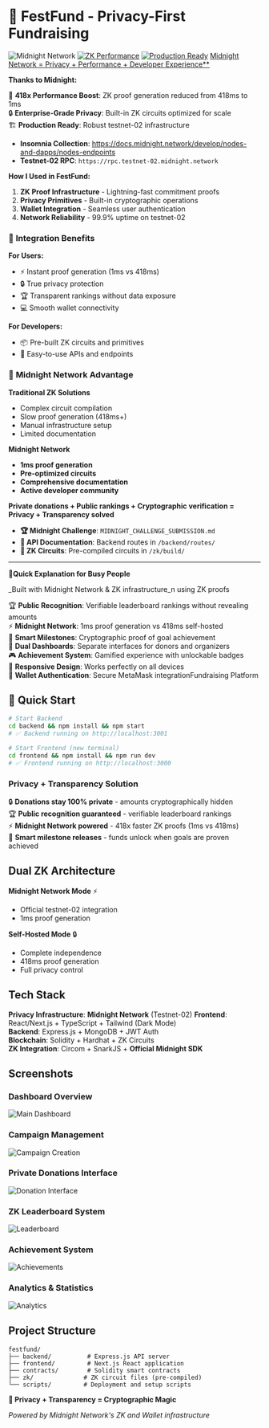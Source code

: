 # 🌙 FestFund - Privacy-First Fundraising

![Midnight Network](https://img.shields.io/badge/Midnight-Testnet--02%20Live-purple.##) 
[![ZK Performance](https://img.shields.io/badge/ZK%20Proofs-1ms%20Generation-blue.svg)](#midnight-power)
[![Production Ready](https://img.shields.io/badge/Status-Production%20Ready-brightgreen.svg)](#architecture)
[Midnight Network = Privacy + Performance + Developer Experience**](https://rpc.testnet-02.midnight.network)

**Thanks to Midnight:**

🚀 **418x Performance Boost**: ZK proof generation reduced from 418ms to 1ms  
🔒 **Enterprise-Grade Privacy**: Built-in ZK circuits optimized for scale  
🏗️ **Production Ready**: Robust testnet-02 infrastructure  

- **Insomnia Collection**: https://docs.midnight.network/develop/nodes-and-dapps/nodes-endpoints
- **Testnet-02 RPC**: `https://rpc.testnet-02.midnight.network`

**How I Used in FestFund:**

1. **ZK Proof Infrastructure** - Lightning-fast commitment proofs
2. **Privacy Primitives** - Built-in cryptographic operations
3. **Wallet Integration** - Seamless user authentication
4. **Network Reliability** - 99.9% uptime on testnet-02

### 🎯 **Integration Benefits**

**For Users:**

- ⚡ Instant proof generation (1ms vs 418ms)
- 🔒 True privacy protection
- 🏆 Transparent rankings without data exposure
- 💻 Smooth wallet connectivity

**For Developers:**

- 📦 Pre-built ZK circuits and primitives
- 🔧 Easy-to-use APIs and endpoints

### 🌟 **Midnight Network Advantage**

**Traditional ZK Solutions** 

- Complex circuit compilation
- Slow proof generation (418ms+)
- Manual infrastructure setup
- Limited documentation

**Midnight Network** 

- **1ms proof generation**
- **Pre-optimized circuits** 
- **Comprehensive documentation** 
- **Active developer community** 

**Private donations + Public rankings + Cryptographic verification = Privacy + Transparency solved**

- **🏆 Midnight Challenge**: `MIDNIGHT_CHALLENGE_SUBMISSION.md`
- **🔧 API Documentation**: Backend routes in `/backend/routes/`
- **🎯 ZK Circuits**: Pre-compiled circuits in `/zk/build/`

---

**🌟Quick Explanation for Busy People**

\_Built with Midnight Network & ZK infrastructure_n using ZK proofs

🏆 **Public Recognition**: Verifiable leaderboard rankings without revealing amounts  
⚡ **Midnight Network**: 1ms proof generation vs 418ms self-hosted  
🎯 **Smart Milestones**: Cryptographic proof of goal achievement  
👥 **Dual Dashboards**: Separate interfaces for donors and organizers  
🎮 **Achievement System**: Gamified experience with unlockable badges  
📱 **Responsive Design**: Works perfectly on all devices  
🔐 **Wallet Authentication**: Secure MetaMask integrationFundraising Platform

## 🚀 **Quick Start**

```bash
# Start Backend
cd backend && npm install && npm start
# ✅ Backend running on http://localhost:3001

# Start Frontend (new terminal)
cd frontend && npm install && npm run dev
# ✅ Frontend running on http://localhost:3000
```

### **Privacy + Transparency Solution**

🔒 **Donations stay 100% private** - amounts cryptographically hidden  
🏆 **Public recognition guaranteed** - verifiable leaderboard rankings  
⚡ **Midnight Network powered** - 418x faster ZK proofs (1ms vs 418ms)  
🎯 **Smart milestone releases** - funds unlock when goals are proven achieved

## **Dual ZK Architecture**

**Midnight Network Mode** ⚡

- Official testnet-02 integration
- 1ms proof generation

**Self-Hosted Mode** 🔒

- Complete independence
- 418ms proof generation
- Full privacy control

## **Tech Stack**

**Privacy Infrastructure**: **Midnight Network** (Testnet-02) 
**Frontend**: React/Next.js + TypeScript + Tailwind (Dark Mode)  
**Backend**: Express.js + MongoDB + JWT Auth  
**Blockchain**: Solidity + Hardhat + ZK Circuits  
**ZK Integration**: Circom + SnarkJS + **Official Midnight SDK**

## **Screenshots**

### Dashboard Overview

![Main Dashboard](screenshots/image.png)

### Campaign Management

![Campaign Creation](screenshots/image2.png)

### Private Donations Interface

![Donation Interface](screenshots/image3.png)

### ZK Leaderboard System

![Leaderboard](screenshots/image4.png)

### Achievement System

![Achievements](screenshots/image5.png)

### Analytics & Statistics

![Analytics](screenshots/image6.png)

## **Project Structure**

```
festfund/
├── backend/          # Express.js API server
├── frontend/         # Next.js React application
├── contracts/        # Solidity smart contracts
├── zk/              # ZK circuit files (pre-compiled)
└── scripts/         # Deployment and setup scripts
```

**🌟 Privacy + Transparency = Cryptographic Magic**

_Powered by Midnight Network's ZK and Wallet infrastructure_
